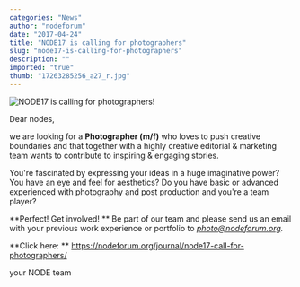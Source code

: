 ```yaml
---
categories: "News"
author: "nodeforum"
date: "2017-04-24"
title: "NODE17 is calling for photographers"
slug: "node17-is-calling-for-photographers"
description: ""
imported: "true"
thumb: "17263285256_a27_r.jpg"
---
```



![NODE17 is calling for photographers!](17263285256_a27_r.jpg) 



Dear nodes,

we are looking for a **Photographer (m/f)** who loves to push creative boundaries and that together with a highly creative editorial & marketing team wants to contribute to inspiring & engaging stories.


You're fascinated by expressing your ideas in a huge imaginative power?
You have an eye and feel for aesthetics?
Do you have basic or advanced experienced with photography
and post production and you're a team player?


**Perfect! Get involved! **
Be part of our team and please send us an email with your previous work experience or portfolio to *photo@nodeforum.org.*


**Click here: **
<https://nodeforum.org/journal/node17-call-for-photographers/>



your NODE team

